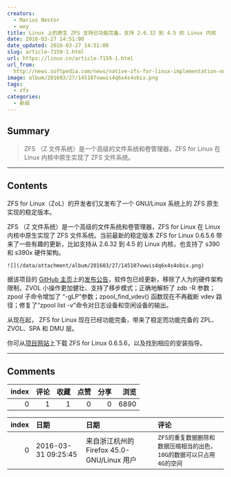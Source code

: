 ```yaml
---
creators:
  - Marius Nestor
  - wxy
title: Linux 上的原生 ZFS 支持已功能完备，支持 2.6.32 到 4.5 的 Linux 内核
date: 2016-03-27 14:51:00
date_updated: 2016-03-27 14:51:00
slug: article-7159-1.html
url: https://linux.cn/article-7159-1.html
url_from: 
  http://news.softpedia.com/news/native-zfs-for-linux-implementation-now-supports-linux-kernel-4-5-and-s390-arch-502110.shtml
image: album/201603/27/145107vwwis4q6x4s4obix.png
tags:
  - zfs
categories:
  - 新闻
---
```


## Summary

> ZFS （Z 文件系统）是一个高级的文件系统和卷管理器，ZFS for Linux 在 Linux 内核中原生实现了 ZFS 文件系统。

***

<!-- more -->

## Contents

ZFS for Linux（ZoL）的开发者们又发布了一个 GNU/Linux 系统上的 ZFS 原生实现的稳定版本。

ZFS （Z 文件系统）是一个高级的文件系统和卷管理器，ZFS for Linux 在 Linux 内核中原生实现了 ZFS 文件系统。当前最新的稳定版本 ZFS for Linux 0.6.5.6 带来了一些有趣的更新，比如支持从 2.6.32 到 4.5 的 Linux 内核，也支持了 s390 和 s390x 硬件架构。 

`![](/data/attachment/album/201603/27/145107vwwis4q6x4s4obix.png)`

据该项目的 [GitHub 主页](https://github.com/zfsonlinux/zfs)上的[发布公告](https://github.com/zfsonlinux/zfs/releases/tag/zfs-0.6.5.6)，软件包已经更新，移除了人为的硬件架构限制，ZVOL 小操作更加健壮、支持了移步模式；正确地解析了 zdb -R 参数；zpool 子命令增加了 “-gLP”参数；zpool\_find\_vdev() 函数现在不再截断 vdev 路径；修复了“zpool list -v”命令对日志设备和空闲设备的输出。

从现在起， ZFS for Linux 现在已经功能完备，带来了稳定而功能完备的 ZPL、ZVOL、SPA 和 DMU 层。

你可从[项目网站](http://zfsonlinux.org/)上下载 ZFS for Linux 0.6.5.6，以及找到相应的安装指导。

***

## Comments


|   index |   评论 |   收藏 |   点赞 |   分享 |   浏览 |
|--------:|-------:|-------:|-------:|-------:|-------:|
|       0 |      1 |      1 |      0 |      0 |   6890 |

|   index | 日期                | 日期                                       | 评论                                                                 |
|--------:|:--------------------|:-------------------------------------------|:---------------------------------------------------------------------|
|       0 | 2016-03-31 09:25:45 | 来自浙江杭州的 Firefox 45.0-GNU/Linux 用户 | `ZFS的重复数据删除和数据压缩相当的出色，10G的数据可以只占用4G的空间` |
